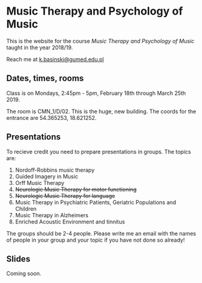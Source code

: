 # Music Therapy and Psychology of Music

This is the website for the course _Music Therapy and Psychology of Music_ taught in the year 2018/19.

Reach me at [k.basinski@gumed.edu.pl](mailto:k.basinski@gumed.edu.pl)

## Dates, times, rooms

Class is on Mondays, 2:45pm - 5pm, February 18th through March 25th 2019.

The room is CMN_1/D/02. This is the huge, new building. The coords for the entrance are 54.365253, 18.621252.

## Presentations

To recieve credit you need to prepare presentations in groups. The topics are:

1. Nordoff-Robbins music therapy
2. Guided Imagery in Music
3. Orff Music Therapy
3. ~~Neurologic Music Therapy for motor functioning~~
3. ~~Neurologic Music Therapy for language~~
3. Music Therapy in Psychiatric Patients, Geriatric Populations and Children
3. Music Therapy in Alzheimers
3. Enriched Acoustic Environment and tinnitus

The groups should be 2-4 people. Please write me an email with the names of people in your group and your topic if you have not done so already!

## Slides

Coming soon.

